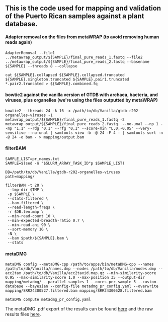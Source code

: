 ## This is the code used for mapping and validation of the Puerto Rican samples against a plant database.

#### Adapter removal on the files from metaWRAP (to avoid removing human reads again)
```
AdapterRemoval --file1 ../metawrap_output/${SAMPLE}/final_pure_reads_1.fastq --file2 ../metawrap_output/${SAMPLE}/final_pure_reads_2.fastq --basename ${SAMPLE} --threads 8 --collapse

cat ${SAMPLE}.collapsed ${SAMPLE}.collapsed.truncated ${SAMPLE}.singleton.truncated ${SAMPLE}.pair1.truncated *.pair2.truncated > ${SAMPLE}.combined.fq
```

#### bowtie2 against the vanilla version of GTDB with archaea, bacteria, and viruses, plus organelles (we're using the files outputted by metaWRAP)
```
bowtie2 --threads 24 -k 16 -x /path/to/db/Vanilla/gtdb-r202-organelles-viruses -1 metawrap_output/${SAMPLE}/final_pure_reads_1.fastq -2 metawrap_output/${SAMPLE}/final_pure_reads_2.fastq  --no-unal --np 1 --mp "1,1" --rdg "0,1" --rfg "0,1" --score-min "L,0,-0.05" --very-sensitive --no-unal | samtools view -b -@ 24 -F 4 - | samtools sort -n -@ 24 -o bam - > mapping/output.bam
```

#### filterBAM
```
SAMPLE_LIST=pr_names.txt
SAMPLE=$(sed -n "$SLURM_ARRAY_TASK_ID"p $SAMPLE_LIST)

DB=/path/to/db/Vanilla/gtdb-r202-organelles-viruses
path=mapping/

filterBAM -t 20 \
 --tmp-dir $TMP \
 -p $SAMPLE \
 --stats-filtered \
 --bam-filtered \
 --read-length-freqs \
 -r $DB.len.map \
 --min-read-count 10 \
 --min-expected-breadth-ratio 0.7 \
 --min-read-ani 90 \
 --sort-memory 1G \
 -N \
 --bam $path/${SAMPLE}.bam \
 --stats
```

#### metaDMG
```
metaDMG config --metaDMG-cpp /path/to/apps/bin/metaDMG-cpp --names /path/to/db/Vanilla/names.dmp --nodes /path/to/db/Vanilla/nodes.dmp --acc2tax /path/to/db/Vanilla/acc2taxid.map.gz --min-similarity-score 0.95 --max-similarity-score 1.0 --max-position 35 --output-dir mapping/metadmg/ --parallel-samples 1 --cores-per-sample 5 --custom-database --bayesian --config-file metadmg_pr_config.yaml --overwrite mapping/SRR24300527.filtered.bam mapping/SRR24300528.filtered.bam

metaDMG compute metadmg_pr_config.yaml
```

The metaDMG .pdf export of the results can be found [here](https://github.com/AleksandraLaura/CoproliteAnalysesCommentaryALP/blob/main/3.%20Mapping/metaDMG_results.pdf) and the raw results files [here](https://github.com/AleksandraLaura/CoproliteAnalysesCommentaryALP/tree/main/3.%20Mapping/results).

